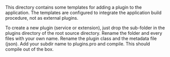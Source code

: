 This directory contains some templates for adding 
a plugin to the application. The templates are configured
to integrate the application build procedure, not as external
plugins.

To create a new plugin (service or extension), just drop the
sub-folder in the plugins directory of the root source directory.
Rename the folder and every files with your own name. Rename the plugin
class and the metadata file (json). Add your subdir name to plugins.pro and
compile. This should compile out of the box.

